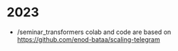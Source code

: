 # 2023

* /seminar_transformers colab and code are based on
  https://github.com/enod-bataa/scaling-telegram
